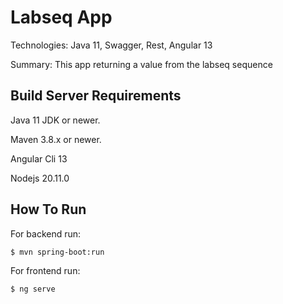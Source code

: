 # Labseq App

Technologies: Java 11, Swagger, Rest, Angular 13

Summary: This app returning a value from the labseq sequence

## Build Server Requirements
Java 11 JDK or newer.

Maven 3.8.x or newer.

Angular Cli 13

Nodejs 20.11.0

## How To Run

For backend run:
```console
$ mvn spring-boot:run
```
For frontend run:
```console
$ ng serve
```
